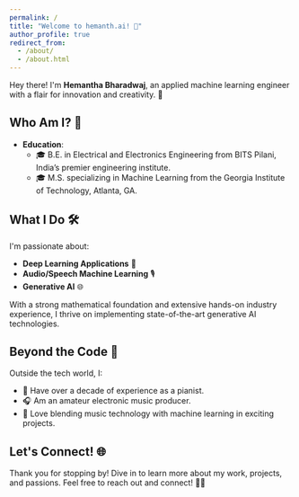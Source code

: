 ```yaml
---
permalink: /
title: "Welcome to hemanth.ai! 🤖"
author_profile: true
redirect_from: 
  - /about/
  - /about.html
---
```


Hey there! I'm **Hemantha Bharadwaj**, an applied machine learning engineer with a flair for innovation and creativity. 🚀

## Who Am I? 🤔

- **Education**: 
  - 🎓 B.E. in Electrical and Electronics Engineering from BITS Pilani, India’s premier engineering institute.
  - 🎓 M.S. specializing in Machine Learning from the Georgia Institute of Technology, Atlanta, GA.

## What I Do 🛠️

I'm passionate about:
- **Deep Learning Applications** 🤖
- **Audio/Speech Machine Learning** 🎙️
- **Generative AI** 🌐

With a strong mathematical foundation and extensive hands-on industry experience, I thrive on implementing state-of-the-art generative AI technologies.

## Beyond the Code 🎵

Outside the tech world, I:
- 🎹 Have over a decade of experience as a pianist.
- 🎧 Am an amateur electronic music producer.
- 🔗 Love blending music technology with machine learning in exciting projects.

## Let's Connect! 🌐

Thank you for stopping by! Dive in to learn more about my work, projects, and passions. Feel free to reach out and connect! 🚀✨